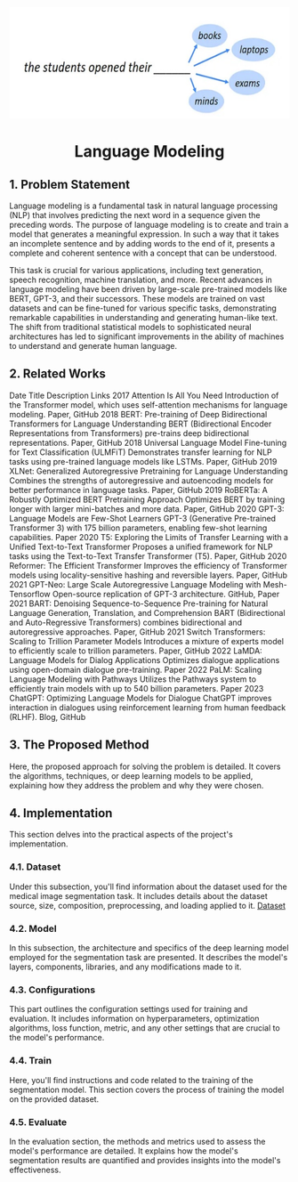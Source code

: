 <div align="center">
    <img src="lm.jpg" alt="Logo" width="" height="200">

<h1 align="center">Language Modeling</h1>
</div>

## 1. Problem Statement
Language modeling is a fundamental task in natural language processing (NLP) that involves predicting the next word in a sequence given the preceding words. The purpose of language modeling is to create and train a model that generates a meaningful expression. In such a way that it takes an incomplete sentence and by adding words to the end of it, presents a complete and coherent sentence with a concept that can be understood.

This task is crucial for various applications, including text generation, speech recognition, machine translation, and more. Recent advances in language modeling have been driven by large-scale pre-trained models like BERT, GPT-3, and their successors. These models are trained on vast datasets and can be fine-tuned for various specific tasks, demonstrating remarkable capabilities in understanding and generating human-like text. The shift from traditional statistical models to sophisticated neural architectures has led to significant improvements in the ability of machines to understand and generate human language.

## 2. Related Works
Date	Title	Description	Links
2017	Attention Is All You Need	Introduction of the Transformer model, which uses self-attention mechanisms for language modeling.	Paper, GitHub
2018	BERT: Pre-training of Deep Bidirectional Transformers for Language Understanding	BERT (Bidirectional Encoder Representations from Transformers) pre-trains deep bidirectional representations.	Paper, GitHub
2018	Universal Language Model Fine-tuning for Text Classification (ULMFiT)	Demonstrates transfer learning for NLP tasks using pre-trained language models like LSTMs.	Paper, GitHub
2019	XLNet: Generalized Autoregressive Pretraining for Language Understanding	Combines the strengths of autoregressive and autoencoding models for better performance in language tasks.	Paper, GitHub
2019	RoBERTa: A Robustly Optimized BERT Pretraining Approach	Optimizes BERT by training longer with larger mini-batches and more data.	Paper, GitHub
2020	GPT-3: Language Models are Few-Shot Learners	GPT-3 (Generative Pre-trained Transformer 3) with 175 billion parameters, enabling few-shot learning capabilities.	Paper
2020	T5: Exploring the Limits of Transfer Learning with a Unified Text-to-Text Transformer	Proposes a unified framework for NLP tasks using the Text-to-Text Transfer Transformer (T5).	Paper, GitHub
2020	Reformer: The Efficient Transformer	Improves the efficiency of Transformer models using locality-sensitive hashing and reversible layers.	Paper, GitHub
2021	GPT-Neo: Large Scale Autoregressive Language Modeling with Mesh-Tensorflow	Open-source replication of GPT-3 architecture.	GitHub, Paper
2021	BART: Denoising Sequence-to-Sequence Pre-training for Natural Language Generation, Translation, and Comprehension	BART (Bidirectional and Auto-Regressive Transformers) combines bidirectional and autoregressive approaches.	Paper, GitHub
2021	Switch Transformers: Scaling to Trillion Parameter Models	Introduces a mixture of experts model to efficiently scale to trillion parameters.	Paper, GitHub
2022	LaMDA: Language Models for Dialog Applications	Optimizes dialogue applications using open-domain dialogue pre-training.	Paper
2022	PaLM: Scaling Language Modeling with Pathways	Utilizes the Pathways system to efficiently train models with up to 540 billion parameters.	Paper
2023	ChatGPT: Optimizing Language Models for Dialogue	ChatGPT improves interaction in dialogues using reinforcement learning from human feedback (RLHF).	Blog, GitHub

## 3. The Proposed Method
Here, the proposed approach for solving the problem is detailed. It covers the algorithms, techniques, or deep learning models to be applied, explaining how they address the problem and why they were chosen.

## 4. Implementation
This section delves into the practical aspects of the project's implementation.

### 4.1. Dataset
Under this subsection, you'll find information about the dataset used for the medical image segmentation task. It includes details about the dataset source, size, composition, preprocessing, and loading applied to it.
[Dataset](https://www.kaggle.com/competitions/uw-madison-gi-tract-image-segmentation/data)

### 4.2. Model
In this subsection, the architecture and specifics of the deep learning model employed for the segmentation task are presented. It describes the model's layers, components, libraries, and any modifications made to it.

### 4.3. Configurations
This part outlines the configuration settings used for training and evaluation. It includes information on hyperparameters, optimization algorithms, loss function, metric, and any other settings that are crucial to the model's performance.

### 4.4. Train
Here, you'll find instructions and code related to the training of the segmentation model. This section covers the process of training the model on the provided dataset.

### 4.5. Evaluate
In the evaluation section, the methods and metrics used to assess the model's performance are detailed. It explains how the model's segmentation results are quantified and provides insights into the model's effectiveness.
